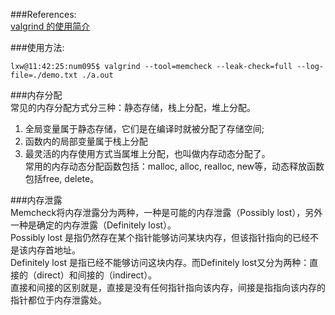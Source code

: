 ###References:</br>
[valgrind 的使用简介](http://blog.csdn.net/sduliulun/article/details/7732906)</br>

###使用方法:</br>
```
lxw@11:42:25:num095$ valgrind --tool=memcheck --leak-check=full --log-file=./demo.txt ./a.out
```

###内存分配</br>
常见的内存分配方式分三种：静态存储，栈上分配，堆上分配。</br>
1. 全局变量属于静态存储，它们是在编译时就被分配了存储空间;</br>
2. 函数内的局部变量属于栈上分配</br>
3. 最灵活的内存使用方式当属堆上分配，也叫做内存动态分配了。</br>
常用的内存动态分配函数包括：malloc, alloc, realloc, new等，动态释放函数包括free, delete。</br>

###内存泄露</br>
Memcheck将内存泄露分为两种，一种是可能的内存泄露（Possibly lost），另外一种是确定的内存泄露（Definitely lost）。</br>
Possibly lost 是指仍然存在某个指针能够访问某块内存，但该指针指向的已经不是该内存首地址。</br>
Definitely lost 是指已经不能够访问这块内存。而Definitely lost又分为两种：直接的（direct）和间接的（indirect）。</br>
直接和间接的区别就是，直接是没有任何指针指向该内存，间接是指指向该内存的指针都位于内存泄露处。</br>